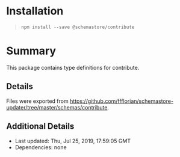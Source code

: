 # Installation
> `npm install --save @schemastore/contribute`

# Summary
This package contains type definitions for contribute.

## Details
Files were exported from https://github.com/ffflorian/schemastore-updater/tree/master/schemas/contribute.

## Additional Details
* Last updated: Thu, Jul 25, 2019, 17:59:05 GMT
* Dependencies: none
